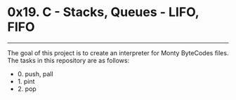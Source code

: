 <h1>0x19. C - Stacks, Queues - LIFO, FIFO</h1>
<hr>
<p>The goal of this project is to create an interpreter for Monty ByteCodes files. The tasks in this repository are as follows: </p>
<ul>
<li>0. push, pall</li>
<li>1. pint</li>
<li>2. pop</li>
</ul>
